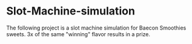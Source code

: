 # Slot-Machine-simulation
The following project is a slot machine simulation for Baecon Smoothies sweets. 3x of the same "winning" flavor results in a prize. 
